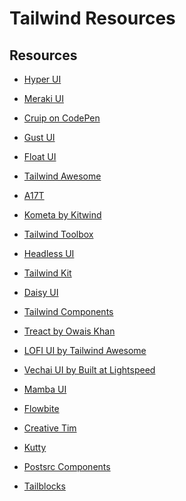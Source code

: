 # Tailwind Resources

## Resources 

<!-- Hyper UI: A sleek and modern UI framework built with Tailwind CSS. Explore a wide range of meticulously crafted components and layouts, perfect for creating stunning web applications. -->
- [Hyper UI](https://www.hyperui.dev)

<!-- Meraki UI: Elevate your design with Meraki UI, a comprehensive UI kit designed with Tailwind CSS. Discover an extensive collection of components, utilities, and templates to streamline your development process. -->
- [Meraki UI](https://merakiui.com/)

<!-- Cruip on CodePen: Discover beautifully designed UI components and templates on CodePen by Cruip. Explore ready-to-use designs for various web projects, crafted with attention to detail and creativity. -->
- [Cruip on CodePen](https://codepen.io/cruip/pens/public)

<!-- Gust UI: Achieve minimalistic elegance with Gust UI, a versatile UI toolkit crafted with Tailwind CSS. Utilize clean and sophisticated components to build sleek interfaces with ease. -->
- [Gust UI](https://www.gust-ui.com/)

<!-- Float UI: Dive into the world of Float UI, a flexible UI library featuring responsive components and layouts. Explore its dynamic features to create engaging user experiences across devices. -->
- [Float UI](https://floatui.com/)

<!-- Tailwind Awesome: Unlock a treasure trove of Tailwind CSS resources with Tailwind Awesome. Discover templates, themes, and plugins to enhance your projects and accelerate your development process. -->
- [Tailwind Awesome](https://www.tailwindawesome.com/)

<!-- A17T: Experience innovation with A17T, an imaginative UI library with modern designs and smooth animations. Discover delightful user interactions and seamless integration for your applications. -->
- [A17T](https://a17t.miles.land/)

<!-- Kometa by Kitwind: Unleash creativity with Kometa, a premium Tailwind CSS UI kit focusing on usability and customization. Explore its diverse range of components and unleash your design potential. -->
- [Kometa by Kitwind](https://kitwind.io/products/kometa/)

<!-- Tailwind Toolbox: Empower your projects with Tailwind Toolbox, a comprehensive set of Tailwind CSS components and templates. Choose from a variety of pre-built designs to kickstart your development journey. -->
- [Tailwind Toolbox](https://www.tailwindtoolbox.com/)

<!-- Headless UI: Simplify your React development with Headless UI, a collection of unstyled, accessible UI components. Seamlessly integrate these components into your applications for enhanced functionality. -->
- [Headless UI](https://headlessui.com/)

<!-- Tailwind Kit: Enhance your workflow with Tailwind Kit, a resourceful library of Tailwind CSS components and templates. Utilize its solutions to build modern web applications efficiently. -->
- [Tailwind Kit](https://www.tailwind-kit.com/)

<!-- Daisy UI: Embrace elegance with Daisy UI, an elegant UI library built with Tailwind CSS. Discover beautifully crafted components for seamless integration into your projects. -->
- [Daisy UI](https://daisyui.com/)

<!-- Tailwind Components: Access a repository of free, open-source Tailwind CSS components. Utilize these building blocks to create customized interfaces tailored to your project requirements. -->
- [Tailwind Components](https://tailwindcomponents.com/)

<!-- Treact by Owais Khan: Supercharge your React applications with Treact, a comprehensive collection of ready-to-use Tailwind CSS components and templates. Enhance your UI design with ease. -->
- [Treact by Owais Khan](https://treact.owaiskhan.me/)

<!-- LOFI UI by Tailwind Awesome: Streamline your prototyping process with LOFI UI, a lightweight and minimalistic UI kit designed with Tailwind CSS. Prototype your ideas swiftly and efficiently. -->
- [LOFI UI by Tailwind Awesome](https://www.tailwindawesome.com/resources/lofi-ui)

<!-- Vechai UI by Built at Lightspeed: Elevate your design with Vechai UI, a high-quality UI theme crafted with Tailwind CSS. Explore its modern designs and seamless integration for your projects. -->
- [Vechai UI by Built at Lightspeed](https://www.builtatlightspeed.com/theme/vechai-vechaiui)

<!-- Mamba UI: Discover versatility with Mamba UI, a UI library built with Tailwind CSS. Utilize its clean designs and easy customization options to create stunning interfaces. -->
- [Mamba UI](https://mambaui.com/)

<!-- Flowbite: Experience elegance with Flowbite, an elegant UI kit designed with Tailwind CSS. Explore its wide range of components and layouts for your web projects. -->
- [Flowbite](https://flowbite.com/)

<!-- Creative Tim: Elevate your projects with Creative Tim, a renowned provider of premium UI kits and templates. Explore its Tailwind CSS integration for modern web development. -->
- [Creative Tim](https://www.creative-tim.com/)

<!-- Kutty: Streamline your web development process with Kutty, a collection of responsive Tailwind CSS components and templates. Build responsive and visually appealing interfaces effortlessly. -->
- [Kutty](https://kutty.netlify.app/)

<!-- Postsrc Components: Enhance your web applications with Postsrc Components, a library of Tailwind CSS components and utilities. Utilize its features to elevate your user experience. -->
- [Postsrc Components](https://postsrc.com/components)

<!-- Tailblocks: Unlock creativity with Tailblocks, a collection of responsive and customizable Tailwind CSS blocks and components. Build captivating landing pages and websites effortlessly. -->
- [Tailblocks](https://tailblocks.cc/)
